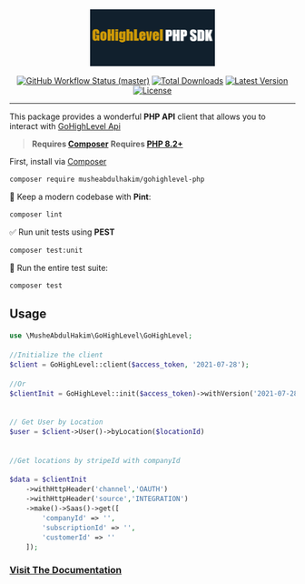 <div align="center">
<img src="art/sdk-art.jpg" height="100" alt="GoHighLevel PHP">
    <p align="center">
        <a href="https://github.com/MusheAbdulHakim/gohighlevel-php-sdk/actions"><img alt="GitHub Workflow Status (master)" src="https://github.com/MusheAbdulHakim/gohighlevel-php-sdk/actions/workflows/tests.yml/badge.svg"></a>
        <a href="https://packagist.org/packages/musheabdulhakim/gohighlevel-php"><img alt="Total Downloads" src="https://img.shields.io/packagist/dt/musheabdulhakim/gohighlevel-php"></a>
        <a href="https://packagist.org/packages/musheabdulhakim/gohighlevel-php"><img alt="Latest Version" src="https://img.shields.io/packagist/v/musheabdulhakim/gohighlevel-php"></a>
        <a href="https://packagist.org/packages/musheabdulhakim/gohighlevel-php"><img alt="License" src="https://img.shields.io/packagist/l/musheabdulhakim/gohighlevel-php"></a>
    </p>
</div>

------
This package provides a wonderful **PHP API** client that allows you to interact
with [GoHighLevel Api](https://highlevel.stoplight.io/docs/integrations/0443d7d1a4bd0-overview/)


> **Requires [Composer](https://getcomposer.org/)**
> **Requires [PHP 8.2+](https://php.net/releases/)**

First, install via [Composer](https://getcomposer.org/)

```bash
composer require musheabdulhakim/gohighlevel-php
```

🧹 Keep a modern codebase with **Pint**:

```bash
composer lint
```

✅ Run unit tests using **PEST**

```bash
composer test:unit
```

🚀 Run the entire test suite:

```bash
composer test
```

## Usage

```php
use \MusheAbdulHakim\GoHighLevel\GoHighLevel;

//Initialize the client
$client = GoHighLevel::client($access_token, '2021-07-28');

//Or 
$clientInit = GoHighLevel::init($access_token)->withVersion('2021-07-28');


// Get User by Location
$user = $client->User()->byLocation($locationId)


//Get locations by stripeId with companyId

$data = $clientInit
    ->withHttpHeader('channel','OAUTH')
    ->withHttpHeader('source','INTEGRATION')
    ->make()->Saas()->get([
        'companyId' => '',
        'subscriptionId' => '',
        'customerId' => ''
    ]);


```

### [Visit The Documentation](https://musheabdulhakim.github.io/gohighlevel-php-sdk)
